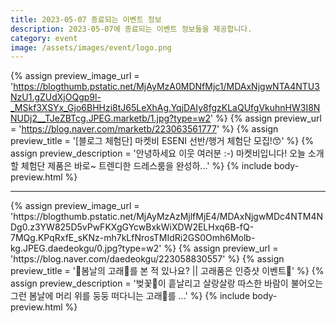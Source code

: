 ```yaml
---
title: 2023-05-07 종료되는 이벤트 정보
description: 2023-05-07에 종료되는 이벤트 정보들을 제공합니다.
category: event
image: /assets/images/event/logo.png
---
```

{% assign preview_image_url = 'https://blogthumb.pstatic.net/MjAyMzA0MDNfMjc1/MDAxNjgwNTA4NTU3NzU1.gZUdXjOQgp9l-_MSkf3XSYx_Gjo6BHHzi8tJ65LeXhAg.YqjDAIy8fgzKLaQUfgVkuhnHW3I8NNUDj2__TJeZBTcg.JPEG.marketb/1.jpg?type=w2' %}
{% assign preview_url = 'https://blog.naver.com/marketb/223063561777' %}
{% assign preview_title = '[블로그 체험단] 마켓비 ESENI 선반/행거 체험단 모집!😙' %}
{% assign preview_description = '안녕하세요 이웃 여러분 :-) 마켓비입니다! 오늘 소개할 체험단 제품은 바로~ 트렌디한 드레스룸을 완성하...' %}
{% include body-preview.html %}
<hr>{% assign preview_image_url = 'https://blogthumb.pstatic.net/MjAyMzAzMjlfMjE4/MDAxNjgwMDc4NTM4NDg0.z3YW825D5vPwFKXgGYcwBxkWiXDW2ELHxq6B-fQ-7MQg.KPqRxfE_sKNz-mh7kLfNrosTMIdRi2GS0Omh6Molb-kg.JPEG.daedeokgu/0.jpg?type=w2' %}
{% assign preview_url = 'https://blog.naver.com/daedeokgu/223058830557' %}
{% assign preview_title = '🌸봄날의 고래🐳를 본 적 있나요?  || 고래품은 인증샷 이벤트📸' %}
{% assign preview_description = '벚꽃🌸이 흩날리고 살랑살랑 따스한 바람이 불어오는 그런 봄날에 머리 위를 둥둥 떠다니는 고래🐳를 ...' %}
{% include body-preview.html %}